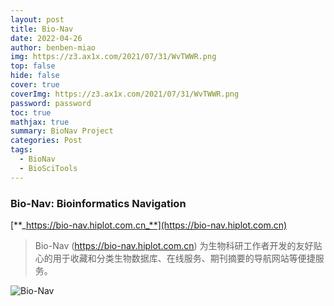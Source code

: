 ```yaml
---
layout: post
title: Bio-Nav
date: 2022-04-26
author: benben-miao
img: https://z3.ax1x.com/2021/07/31/WvTWWR.png
top: false
hide: false
cover: true
coverImg: https://z3.ax1x.com/2021/07/31/WvTWWR.png
password: password
toc: true
mathjax: true
summary: BioNav Project
categories: Post
tags:
  - BioNav
  - BioSciTools
---
```


<!-- <div style="background-color: #eeeeee; width: 120px; padding:5px 20px; border-radius: 3px;">Read More</div> -->
<!-- more -->
### Bio-Nav: Bioinformatics Navigation

[**_https://bio-nav.hiplot.com.cn_**](https://bio-nav.hiplot.com.cn)

> Bio-Nav (<a href="https://bio-nav.hiplot.com.cn">https://bio-nav.hiplot.com.cn</a>) 为生物科研工作者开发的友好贴心的用于收藏和分类生物数据库、在线服务、期刊摘要的导航网站等便捷服务。

![Bio-Nav](https://z3.ax1x.com/2021/07/31/WvTWWR.png)